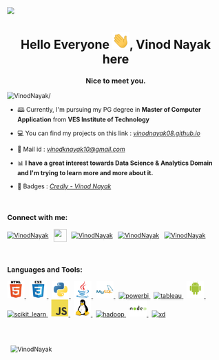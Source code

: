 <img src="https://capsule-render.vercel.app/api?type=waving&color=gradient&height=180&section=header&text=Vinod%20Nayak&fontSize=50&animation=scaleIn&fontAlignY=38&fontAlign=75&reversal=true" />

<h1 align="center">Hello Everyone  <img src="https://github.com/ABSphreak/ABSphreak/blob/master/gifs/Hi.gif" width="40px">, Vinod Nayak here</h1>
<h3 align="center">Nice to meet you.</h3>
<p align="left"> <img src=https://komarev.com/ghpvc/?username=vinodnayak08 alt=VinodNayak/> </p>



- 🕮 Currently, I'm pursuing my PG degree in **Master of Computer Application** from **VES Institute of Technology**

- 💻 You can find my projects on this link :      *[vinodnayak08.github.io](https://github.com/vinodnayak08)*

- 📧 Mail id :   *[vinodknayak10@gmail.com](mailto:vinodknayak10@gmail.com)*

- 📊 **I have a great interest towards Data Science & Analytics Domain and I'm trying to learn more and more about it.**

- 🥇 Badges :     *[Credly - Vinod Nayak](https://www.credly.com/users/vinod-nayak.4a439120/badges)*

<br>
<h3 align="left">Connect with me:</h3>
<p align="left">
<a href="https://linkedin.com/in/vinodnayak08" target="blank"><img align="center" src="https://raw.githubusercontent.com/rahuldkjain/github-profile-readme-generator/master/src/images/icons/Social/linked-in-alt.svg" alt="VinodNayak" height="30" width="40" /></a>&nbsp;&nbsp;
  <a href="https://www.hackerrank.com/vinodnayak08" target="blank"><img align="center" src="https://upload.wikimedia.org/wikipedia/commons/4/40/HackerRank_Icon-1000px.png" height="30" width="30" /></a>&nbsp;&nbsp;
  <a href="https://public.tableau.com/profile/vinod.nayak#" target="blank"><img align="center" src="https://upload.wikimedia.org/wikipedia/commons/7/76/Tableau0147.png" alt="VinodNayak" height="30" width="40" /></a>&nbsp;&nbsp;
<a href="https://www.instagram.com/vinodnayak_08/" target="blank"><img align="center" src="https://raw.githubusercontent.com/rahuldkjain/github-profile-readme-generator/master/src/images/icons/Social/instagram.svg" alt="VinodNayak" height="30" width="40" /></a>&nbsp;&nbsp;
  <a href="https://twitter.com/vinodnayak08" target="blank"><img align="center" src="https://raw.githubusercontent.com/rahuldkjain/github-profile-readme-generator/master/src/images/icons/Social/twitter.svg" alt="VinodNayak" height="30" width="40" /></a>
 
</p>

<br>
<h3 align="left">Languages and Tools:</h3>

<p align="left"> 
  
  <a href="https://www.w3.org/html/" target="_blank"> <img src="https://raw.githubusercontent.com/devicons/devicon/master/icons/html5/html5-original-wordmark.svg" alt="html5" width="40" height="40"/> </a>&nbsp;
  <a href="https://www.w3schools.com/css/" target="_blank"> <img src="https://raw.githubusercontent.com/devicons/devicon/master/icons/css3/css3-original-wordmark.svg" alt="css3" width="40" height="40"/> </a> &nbsp;
  <a href="https://www.python.org" target="_blank"> <img src="https://raw.githubusercontent.com/devicons/devicon/master/icons/python/python-original.svg" alt="python" width="40" height="40"/> </a>&nbsp;
  <a href="https://www.java.com" target="_blank"> <img src="https://raw.githubusercontent.com/devicons/devicon/master/icons/java/java-original.svg" alt="java" width="40" height="40"/> </a> &nbsp;
  <a href="https://www.mysql.com/" target="_blank"> <img src="https://raw.githubusercontent.com/devicons/devicon/master/icons/mysql/mysql-original-wordmark.svg" alt="mysql" width="40" height="40"/> </a> &nbsp;
  <a href="https://powerbi.microsoft.com/en-us/" target="_blank"> <img src="https://upload.wikimedia.org/wikipedia/commons/c/c9/Power_bi_logo_black.svg" alt="powerbi" width="40" height="40"/> </a> &nbsp;
  <a href="https://public.tableau.com/profile/vinod.nayak#" target="_blank"> <img src="https://upload.wikimedia.org/wikipedia/commons/7/76/Tableau0147.png" alt="tableau" width="40" height="40"/> </a> &nbsp;
  <a href="https://developer.android.com" target="_blank"> <img src="https://raw.githubusercontent.com/devicons/devicon/master/icons/android/android-original-wordmark.svg" alt="android" width="40" height="40"/> </a> &nbsp;
  <a href="https://scikit-learn.org/" target="_blank"> <img src="https://upload.wikimedia.org/wikipedia/commons/0/05/Scikit_learn_logo_small.svg" alt="scikit_learn" width="40" height="40"/> </a> &nbsp;
  <a href="https://developer.mozilla.org/en-US/docs/Web/JavaScript" target="_blank"> <img src="https://raw.githubusercontent.com/devicons/devicon/master/icons/javascript/javascript-original.svg" alt="javascript" width="40" height="40"/> </a> &nbsp;
  <a href="https://www.linux.org/" target="_blank"> <img src="https://raw.githubusercontent.com/devicons/devicon/master/icons/linux/linux-original.svg" alt="linux" width="40" height="40"/> </a> &nbsp;
  <a href="https://hadoop.apache.org/" target="_blank"> <img src="https://www.vectorlogo.zone/logos/apache_hadoop/apache_hadoop-icon.svg" alt="hadoop" width="40" height="40"/> </a>  &nbsp;
  <a href="https://nodejs.org" target="_blank"> <img src="https://raw.githubusercontent.com/devicons/devicon/master/icons/nodejs/nodejs-original-wordmark.svg" alt="nodejs" width="40" height="40"/> </a> &nbsp;
  <a href="https://www.adobe.com/products/xd.html" target="_blank"> <img src="https://cdn.worldvectorlogo.com/logos/adobe-xd.svg" alt="xd" width="40" height="40"/> </a> </p>
&nbsp;
<br>
<br>
<p>&nbsp;

<img align="center" src="https://github-readme-stats.vercel.app/api?username=vinodnayak08&include_all_commits=true&count_private=true&show_icons=true&line_height=30&title_color=7A7ADB&icon_color=2234AE&text_color=D3D3D3&bg_color=0,000000,130F40" alt="VinodNayak">
</p>
<br>
